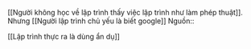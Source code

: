 [[Người không học về lập trình thấy việc lập trình như làm phép thuật]]. Nhưng [[Người lập trình chủ yếu là biết google]] 
Nguồn::

[[Lập trình thực ra là dùng ẩn dụ]]